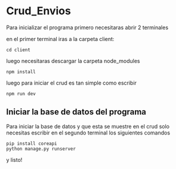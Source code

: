 # Crud_Envios
Para inicializar el programa primero necesitaras abrir 2 terminales

en el primer terminal iras a la carpeta client:

```
cd client
```
luego necesitaras descargar la carpeta node_modules
```
npm install
```
luego para iniciar el crud es tan simple como escribir

```
npm run dev
```

Iniciar la base de datos del programa
--------------------------
Para iniciar la base de datos y que esta se muestre en el crud solo necesitas escribir en el segundo terminal los siguientes comandos
```
pip install coreapi
python manage.py runserver
```
y listo!
